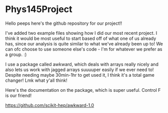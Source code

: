 # Phys145Project
Hello peeps here's the github repository for our project!!

I've added two example files showing how I did our most recent project. I think it would be most useful to start based off of what one of us already has, since our analysis is quite similar to what we've already been up to! We can ofc choose to use someone else's code - I'm for whatever we prefer as a group. :)

I use a package called awkward, which deals with arrays really nicely and also lets us work with jagged arrays suuuuper easily if we ever need to! Despite needing maybe 30min-1hr to get used it, I think it's a total game changer! Lmk what y'all think!

Here's the documentation on the package, which is super useful. Control F is our friend!

https://github.com/scikit-hep/awkward-1.0
